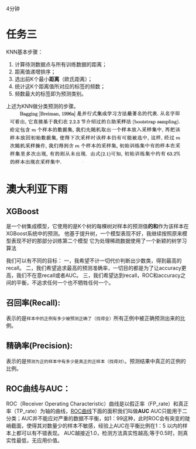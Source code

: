 4分钟
# 任务三
KNN基本步骤：
1.  计算待测数据点与所有训练数据的距离；
2.  距离值递增排序；
3.  选出前K个最小**距离**（欧氏距离）；
4.  统计这K个距离值所对应的标签的频数；
5.  频数最大的标签即为预测类别。

上述为KNN做分类预测的步骤。
![](attachments/Pasted%20image%2020220530165836.png)
# 澳大利亚下雨
## XGBoost
是一个树集成模型，它使用的是K个树的每棵树对样本的预测值**的和**作为该样本在XGBoost系统中的预测。
他基于提升树，一个模型表现不好，我继续按照原来模型表现不好的那部分训练第二个模型
它为处理稀疏数据使用了一个新颖的树学习算法

我们可以有不同的目标：
一，我希望不计一切代价判断出少数类，得到最高的recall。
二，我们希望追求最高的预测准确率，一切目的都是为了让accuracy更高，我们不在意recall或者AUC。
三，我们希望达到recall，ROC和accuracy之间的平衡，不追求任何一个也不牺牲任何一个。
## **召回率(Recall):**
表示的是`样本中的正例有多少被预测正确了（找得全）`所有正例中被正确预测出来的比例。
## **精确率(Precision):**
表示的是`预测为正的样本中有多少是真正的正样本（找得对）`。预测结果中真正的正例的比例。
## **ROC曲线与AUC：**
ROC（Receiver Operating Characteristic）曲线是以假正率（FP_rate）和真正率（TP_rate）为轴的曲线，[ROC曲线](https://so.csdn.net/so/search?q=ROC%E6%9B%B2%E7%BA%BF&spm=1001.2101.3001.7020)下面的面积我们叫做**AUC**
AUC只能用于二分类；AUC并不能应对严重的数据不平衡，如1：99这种，此时ROC会有突变的陡峭截面，使得其对数量少的样本不敏感，经验上AUC在平衡比例在1：5 以内的样本上都可以有不错表现。
AUC越接近1.0，检测方法真实性越高;等于0.5时，则真实性最低，无应用价值。